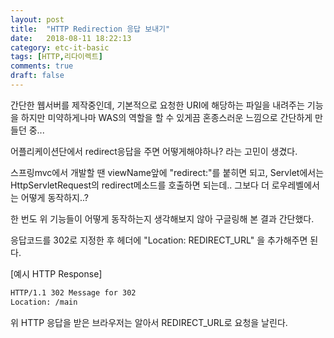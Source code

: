 ```yaml
---
layout: post
title:  "HTTP Redirection 응답 보내기"
date:   2018-08-11 18:22:13
category: etc-it-basic
tags: [HTTP,리다이렉트]
comments: true
draft: false
---
```

간단한 웹서버를 제작중인데, 기본적으로 요청한 URI에 해당하는 파일을 내려주는 기능을 하지만 미약하게나마 WAS의 역할을 할 수 있게끔 혼종스러운 느낌으로 간단하게 만들던 중...  

어플리케이션단에서 redirect응답을 주면 어떻게해야하나? 라는 고민이 생겼다.  
<!--more-->
스프링mvc에서 개발할 땐 viewName앞에 "redirect:"를 붙히면 되고, Servlet에서는 HttpServletRequest의 redirect메소드를 호출하면 되는데.. 그보다 더 로우레벨에서는 어떻게 동작하지..?  

한 번도 위 기능들이 어떻게 동작하는지 생각해보지 않아 구글링해 본 결과 간단했다.  

응답코드를 302로 지정한 후 헤더에 "Location: REDIRECT_URL" 을 추가해주면 된다.  

[예시 HTTP Response]
```sh
HTTP/1.1 302 Message for 302
Location: /main
```

위 HTTP 응답을 받은 브라우저는 알아서 REDIRECT_URL로 요청을 날린다.
